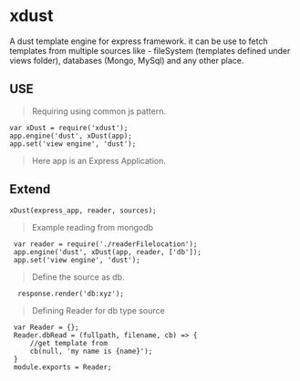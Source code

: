 # xdust
A dust template engine for express framework.
it can be use to fetch templates from multiple sources like - 
fileSystem (templates defined under views folder),
databases (Mongo, MySql) and any other place. 


## USE

> Requiring using common js pattern.

    var xDust = require('xdust');
    app.engine('dust', xDust(app);
    app.set('view engine', 'dust');
 
> Here app is an Express Application.

## Extend

    xDust(express_app, reader, sources);

> Example reading from mongodb

     var reader = require('./readerFilelocation'); 
	 app.engine('dust', xDust(app, reader, ['db']);
     app.set('view engine', 'dust'); 
  
>  Define the source as db.

      response.render('db:xyz'); 
 
> Defining Reader for db type source

     
     var Reader = {};
     Reader.dbRead = (fullpath, filename, cb) => {
         //get template from 
         cb(null, 'my name is {name}');
     }
     module.exports = Reader;

 
